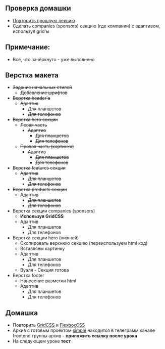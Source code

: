 

## Проверка домашки

- [Повторить прошлую лекцию](lecture10)
- Сделать companies (sponsors) секцию (где компании) с адаптивом, используя grid'ы


## Примечание:

- Всё, что зачёркнуто - уже выполнено
## Верстка макета

- <s>Задание начальных стилей</s>
	- <s>Добавление шрифтов</s>
- <s>Верстка header'а</s>
	- <s>Адаптив</s>
		- <s>Для планшетов</s>
		- <s>Для телефонов</s>
- <s>Верстка hero секции</s>
	- <s>Левая часть</s>
		- <s>Адаптив</s>
			- <s>Для планшетов</s>
			- <s>Для телефонов</s>
	- <s>Правая часть (картинка)</s>
		- <s>Адаптив</s>
			- <s>Для планшетов</s>
			- <s>Для телефонов</s>
 -  <s>Верстка features секции</s>
	- <s> Адаптив</s>
		- <s>Для планшетов</s>
		- <s>Для телефонов</s>
- <s>Верстка products секции</s>
	- <s>Адаптив</s>
		- <s>Для планшетов</s>
		- <s>Для телефонов</s>
- Верстка секции companies (sponsors)
	- **Используя GridCSS**
	- Адаптив
		- Для планшетов
		- Для телефонов
- Верстка секции hero (нижней)
	- Скопировать верхнюю секцию (переиспользуем html код)
	- Вставляем картинку
	- Адаптив
		- Для планшетов
		- Для телефонов
	- Вуаля - Секция готова
- Верстка footer
	- Нанесение разметки html
	- Адаптив 
		- Для планшетов
		- Для телефонов
## Домашка

- Повторить [GridCSS](sheets/gridcss) и [FlexboxCSS](sheets/flexboxcss)
- Архив с готовым проектом [simple](https://www.figma.com/design/sJwabNIQ83JF9XIGfYCOl4/Simple?node-id=0-1&node-type=canvas&t=75tl415eGMcEFtbY-0) находится в телеграмм канале frontend группы
архив - **приложить ссылку после урока**
- На следующем уроке **тест**
